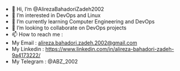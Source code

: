 - 👋 Hi, I’m @AlirezaBahadoriZadeh2002
- 👀 I’m interested in DevOps and Linux
- 🌱 I’m currently learning Computer Engineering and DevOps
- 💞️ I’m looking to collaborate on DevOps projects
- 📫 How to reach me :
- My Email : alireza.bahadori.zadeh.2002@gmail.com
- My Linkedin : https://www.linkedin.com/in/alireza-bahadori-zadeh-9a4173222/
- My Telegram : @ABZ_2002

<!---
AlirezaBahadoriZadeh2002/AlirezaBahadoriZadeh2002 is a ✨ special ✨ repository because its `README.md` (this file) appears on your GitHub profile.
You can click the Preview link to take a look at your changes.
--->
